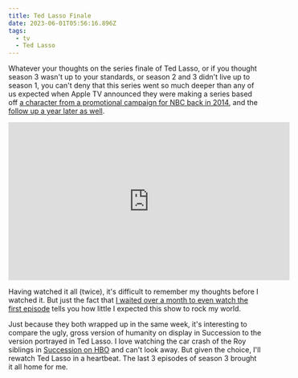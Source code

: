 ```yaml
---
title: Ted Lasso Finale
date: 2023-06-01T05:56:16.896Z
tags:
  - tv
  - Ted Lasso
---
```


Whatever your thoughts on the series finale of Ted Lasso, or if you thought season 3 wasn't up to your standards, or season 2 and 3 didn't live up to season 1, you can't deny that this series went so much deeper than any of us expected when Apple TV announced they were making a series based off [a character from a promotional campaign for NBC back in 2014](https://www.youtube.com/watch?v=6KeG_i8CWE8), and the [follow up a year later as well](https://www.youtube.com/watch?v=iRqypM7jb5Y).

<iframe width="560" height="315" src="https://www.youtube.com/embed/6KeG_i8CWE8" title="YouTube video player" frameborder="0" allow="accelerometer; autoplay; clipboard-write; encrypted-media; gyroscope; picture-in-picture; web-share" allowfullscreen></iframe>

Having watched it all (twice), it's difficult to remember my thoughts before I watched it. But just the fact that [I waited over a month to even watch the first episode](https://twitter.com/iChris/status/1306619499865464833?s=20) tells you how little I expected this show to rock my world.

Just because they both wrapped up in the same week, it's interesting to compare the ugly, gross version of humanity on display in Succession to the version portrayed in Ted Lasso. I love watching the car crash of the Roy siblings in [Succession on HBO](https://en.wikipedia.org/wiki/Succession_(TV_series)) and can't look away. But given the choice, I'll rewatch Ted Lasso in a heartbeat. The last 3 episodes of season 3 brought it all home for me.